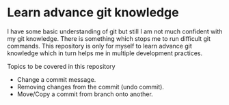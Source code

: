 # Learn advance git knowledge

I have some basic understanding of git but still I am not much confident with my git knowledge. There is something which stops me to run difficult git commands. This repository is only for myself to learn advance git knowledge which in turn helps me in multiple development practices.

Topics to be covered in this repository

- Change a commit message.
- Removing changes from the commit (undo commit).
- Move/Copy a commit from branch onto another.
